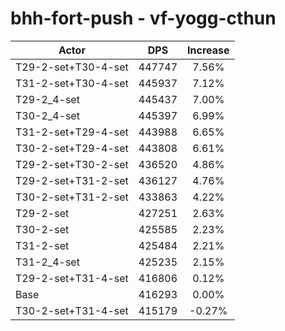 # bhh-fort-push - vf-yogg-cthun
| Actor | DPS | Increase |
|---|:---:|:---:|
|T29-2-set+T30-4-set|447747|7.56%|
|T31-2-set+T30-4-set|445937|7.12%|
|T29-2_4-set|445437|7.00%|
|T30-2_4-set|445397|6.99%|
|T31-2-set+T29-4-set|443988|6.65%|
|T30-2-set+T29-4-set|443808|6.61%|
|T29-2-set+T30-2-set|436520|4.86%|
|T29-2-set+T31-2-set|436127|4.76%|
|T30-2-set+T31-2-set|433863|4.22%|
|T29-2-set|427251|2.63%|
|T30-2-set|425585|2.23%|
|T31-2-set|425484|2.21%|
|T31-2_4-set|425235|2.15%|
|T29-2-set+T31-4-set|416806|0.12%|
|Base|416293|0.00%|
|T30-2-set+T31-4-set|415179|-0.27%|
